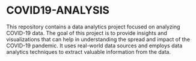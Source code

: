 # COVID19-ANALYSIS
This repository contains a data analytics project focused on analyzing COVID-19 data. The goal of this project is to provide insights and visualizations that can help in understanding the spread and impact of the COVID-19 pandemic. It uses real-world data sources and employs data analytics techniques to extract valuable information from the data.
